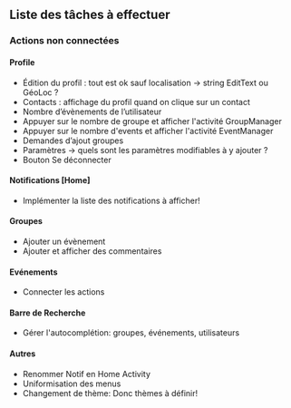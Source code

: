 ## Liste des tâches à effectuer

### Actions non connectées

#### Profile

-	Édition du profil : tout est ok sauf localisation -> string EditText ou GéoLoc ?
-	Contacts : affichage du profil quand on clique sur un contact
-	Nombre d’évènements de l’utilisateur
-	Appuyer sur le nombre de groupe et afficher l'activité GroupManager
-	Appuyer sur le nombre d'events et afficher l'activité EventManager
-	Demandes d’ajout groupes
-	Paramètres -> quels sont les paramètres modifiables à y ajouter ? 
-	Bouton Se déconnecter 

#### Notifications [Home]

- Implémenter la liste des notifications à afficher!

#### Groupes

- Ajouter un évènement
- Ajouter et afficher des commentaires

#### Evénements

- Connecter les actions

#### Barre de Recherche

- Gérer l'autocomplétion: groupes, événements, utilisateurs


#### Autres

- Renommer Notif en Home Activity
- Uniformisation des menus
- Changement de thème: Donc thèmes à définir!



